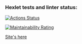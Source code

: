 ### Hexlet tests and linter status:
[![Actions Status](https://github.com/karanice/python-project-83/actions/workflows/hexlet-check.yml/badge.svg)](https://github.com/karanice/python-project-83/actions)

[![Maintainability Rating](https://sonarcloud.io/api/project_badges/measure?project=karanice_python-project-83&metric=sqale_rating)](https://sonarcloud.io/summary/new_code?id=karanice_python-project-83)

[Site's here](https://page-analyzer-x085.onrender.com/)
